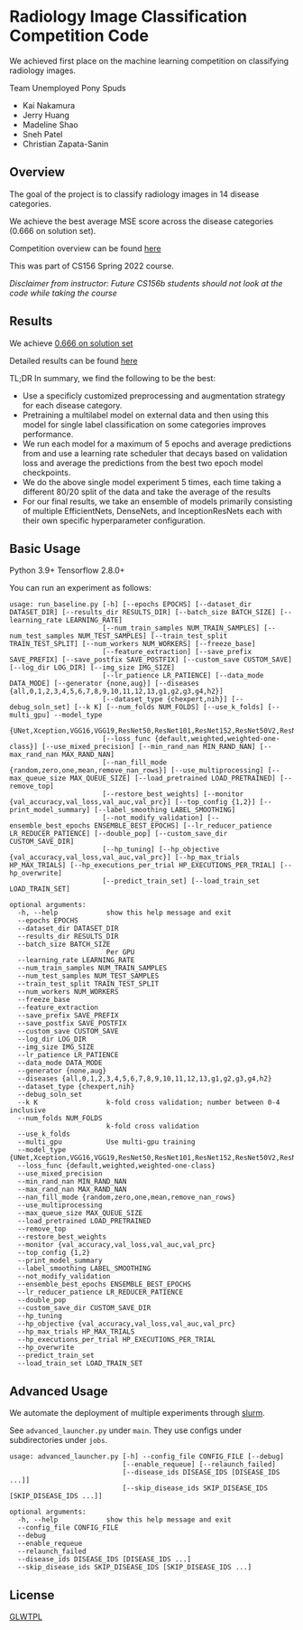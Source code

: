 # Radiology Image Classification Competition Code
We achieved first place on the machine learning competition on classifying radiology images.

Team Unemployed Pony Spuds
- Kai Nakamura
- Jerry Huang 
- Madeline Shao
- Sneh Patel 
- Christian Zapata-Sanin

## Overview

The goal of the project is to classify radiology images in 14 disease
categories. 

We achieve the best average MSE score across the disease categories (0.666 on solution set).

Competition overview can be found [here](https://cs156.caltech.edu/web/challenges/challenge-page/24/overview)

This was part of CS156 Spring 2022 course.

*Disclaimer from instructor: Future CS156b students should not look at the code while taking the course*

## Results

We achieve [0.666 on solution set](https://cs156.caltech.edu/web/challenges/challenge-page/24/leaderboard)

Detailed results can be found [here](https://docs.google.com/spreadsheets/d/19EHmtVX-VVpriE_OXkefz7cmxxOu8z_Dumnz4hwe2U0/edit#gid=0)

TL;DR In summary, we find the following to be the best:
- Use a specificly customized preprocessing and augmentation strategy for
each disease category.
- Pretraining a multilabel model on external data and then using this
model for single label classification on some categories improves performance.
- We run each model for a maximum of 5 epochs and average predictions from 
and use a learning rate scheduler that decays based on validation loss and average the predictions from the best two epoch model checkpoints.
- We do the above single model experiment 5 times, each time taking a different 80/20 split of the data
and take the average of the results
- For our final results, we take an ensemble of models primarily consisting of multiple EfficientNets, DenseNets, and InceptionResNets each with their own specific hyperparameter configuration.
## Basic Usage

Python 3.9+
Tensorflow 2.8.0+

You can run an experiment as follows:
```
usage: run_baseline.py [-h] [--epochs EPOCHS] [--dataset_dir DATASET_DIR] [--results_dir RESULTS_DIR] [--batch_size BATCH_SIZE] [--learning_rate LEARNING_RATE]
                       [--num_train_samples NUM_TRAIN_SAMPLES] [--num_test_samples NUM_TEST_SAMPLES] [--train_test_split TRAIN_TEST_SPLIT] [--num_workers NUM_WORKERS] [--freeze_base]
                       [--feature_extraction] [--save_prefix SAVE_PREFIX] [--save_postfix SAVE_POSTFIX] [--custom_save CUSTOM_SAVE] [--log_dir LOG_DIR] [--img_size IMG_SIZE]
                       [--lr_patience LR_PATIENCE] [--data_mode DATA_MODE] [--generator {none,aug}] [--diseases {all,0,1,2,3,4,5,6,7,8,9,10,11,12,13,g1,g2,g3,g4,h2}]
                       [--dataset_type {chexpert,nih}] [--debug_soln_set] [--k K] [--num_folds NUM_FOLDS] [--use_k_folds] [--multi_gpu] --model_type
                       {UNet,Xception,VGG16,VGG19,ResNet50,ResNet101,ResNet152,ResNet50V2,ResNet101V2,ResNet152V2,InceptionV3,InceptionResNetV2,MobileNetV3Large,MobileNetV3Small,DenseNet121,DenseNet169,DenseNet201,NASNetMobile,NASNetLarge,EfficientNetB0,EfficientNetB1,EfficientNetB2,EfficientNetB3,EfficientNetB4,EfficientNetB5,EfficientNetB6,EfficientNetB7,EfficientNetV2B0,EfficientNetV2B1,EfficientNetV2B2,EfficientNetV2B3,EfficientNetV2S,EfficientNetV2M,EfficientNetV2L}
                       [--loss_func {default,weighted,weighted-one-class}] [--use_mixed_precision] [--min_rand_nan MIN_RAND_NAN] [--max_rand_nan MAX_RAND_NAN]
                       [--nan_fill_mode {random,zero,one,mean,remove_nan_rows}] [--use_multiprocessing] [--max_queue_size MAX_QUEUE_SIZE] [--load_pretrained LOAD_PRETRAINED] [--remove_top]
                       [--restore_best_weights] [--monitor {val_accuracy,val_loss,val_auc,val_prc}] [--top_config {1,2}] [--print_model_summary] [--label_smoothing LABEL_SMOOTHING]
                       [--not_modify_validation] [--ensemble_best_epochs ENSEMBLE_BEST_EPOCHS] [--lr_reducer_patience LR_REDUCER_PATIENCE] [--double_pop] [--custom_save_dir CUSTOM_SAVE_DIR]
                       [--hp_tuning] [--hp_objective {val_accuracy,val_loss,val_auc,val_prc}] [--hp_max_trials HP_MAX_TRIALS] [--hp_executions_per_trial HP_EXECUTIONS_PER_TRIAL] [--hp_overwrite]
                       [--predict_train_set] [--load_train_set LOAD_TRAIN_SET]

optional arguments:
  -h, --help            show this help message and exit
  --epochs EPOCHS
  --dataset_dir DATASET_DIR
  --results_dir RESULTS_DIR
  --batch_size BATCH_SIZE
                        Per GPU
  --learning_rate LEARNING_RATE
  --num_train_samples NUM_TRAIN_SAMPLES
  --num_test_samples NUM_TEST_SAMPLES
  --train_test_split TRAIN_TEST_SPLIT
  --num_workers NUM_WORKERS
  --freeze_base
  --feature_extraction
  --save_prefix SAVE_PREFIX
  --save_postfix SAVE_POSTFIX
  --custom_save CUSTOM_SAVE
  --log_dir LOG_DIR
  --img_size IMG_SIZE
  --lr_patience LR_PATIENCE
  --data_mode DATA_MODE
  --generator {none,aug}
  --diseases {all,0,1,2,3,4,5,6,7,8,9,10,11,12,13,g1,g2,g3,g4,h2}
  --dataset_type {chexpert,nih}
  --debug_soln_set
  --k K                 k-fold cross validation; number between 0-4 inclusive
  --num_folds NUM_FOLDS
                        k-fold cross validation
  --use_k_folds
  --multi_gpu           Use multi-gpu training
  --model_type {UNet,Xception,VGG16,VGG19,ResNet50,ResNet101,ResNet152,ResNet50V2,ResNet101V2,ResNet152V2,InceptionV3,InceptionResNetV2,MobileNetV3Large,MobileNetV3Small,DenseNet121,DenseNet169,DenseNet201,NASNetMobile,NASNetLarge,EfficientNetB0,EfficientNetB1,EfficientNetB2,EfficientNetB3,EfficientNetB4,EfficientNetB5,EfficientNetB6,EfficientNetB7,EfficientNetV2B0,EfficientNetV2B1,EfficientNetV2B2,EfficientNetV2B3,EfficientNetV2S,EfficientNetV2M,EfficientNetV2L}
  --loss_func {default,weighted,weighted-one-class}
  --use_mixed_precision
  --min_rand_nan MIN_RAND_NAN
  --max_rand_nan MAX_RAND_NAN
  --nan_fill_mode {random,zero,one,mean,remove_nan_rows}
  --use_multiprocessing
  --max_queue_size MAX_QUEUE_SIZE
  --load_pretrained LOAD_PRETRAINED
  --remove_top
  --restore_best_weights
  --monitor {val_accuracy,val_loss,val_auc,val_prc}
  --top_config {1,2}
  --print_model_summary
  --label_smoothing LABEL_SMOOTHING
  --not_modify_validation
  --ensemble_best_epochs ENSEMBLE_BEST_EPOCHS
  --lr_reducer_patience LR_REDUCER_PATIENCE
  --double_pop
  --custom_save_dir CUSTOM_SAVE_DIR
  --hp_tuning
  --hp_objective {val_accuracy,val_loss,val_auc,val_prc}
  --hp_max_trials HP_MAX_TRIALS
  --hp_executions_per_trial HP_EXECUTIONS_PER_TRIAL
  --hp_overwrite
  --predict_train_set
  --load_train_set LOAD_TRAIN_SET
```
## Advanced Usage

We automate the deployment of multiple experiments through [slurm](https://slurm.schedmd.com/).

See `advanced_launcher.py` under `main`. They use configs under subdirectories
under `jobs`.

```
usage: advanced_launcher.py [-h] --config_file CONFIG_FILE [--debug]
                            [--enable_requeue] [--relaunch_failed]
                            [--disease_ids DISEASE_IDS [DISEASE_IDS ...]]
                            [--skip_disease_ids SKIP_DISEASE_IDS [SKIP_DISEASE_IDS ...]]

optional arguments:
  -h, --help            show this help message and exit
  --config_file CONFIG_FILE
  --debug
  --enable_requeue
  --relaunch_failed
  --disease_ids DISEASE_IDS [DISEASE_IDS ...]
  --skip_disease_ids SKIP_DISEASE_IDS [SKIP_DISEASE_IDS ...]
```

## License
[GLWTPL](LICENSE)